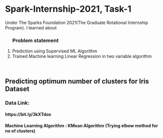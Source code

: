 # Spark-Internship-2021, Task-1
Under The Sparks Foundation 2021(The Graduate Rotational Internship Program). I  learned about<br>
<ol>
 <h3>Problem statement</h3>
 <li>Prediction using Supervised ML Algorithm</li>
 <li> Trained Machine learning Linear Regression in two variable algorithm</li>
</ol>
<br>
<h2> Predicting optimum number of clusters for Iris Dataset </h2>
<h3> Data Link: </h3> <h4> https://bit.ly/3kXTdox</h4>
<h4> Machine Learning Algorithm : KMean Algorithm (Trying elbow method for no of clusters)</h4>
